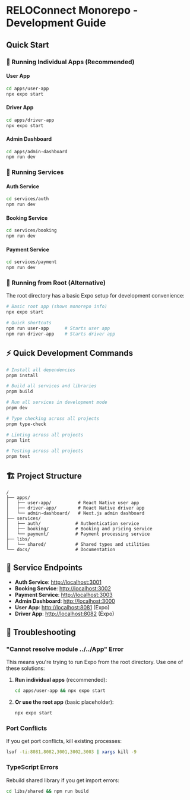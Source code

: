 # RELOConnect Monorepo - Development Guide

## Quick Start

### 🚀 Running Individual Apps (Recommended)

#### User App

```bash
cd apps/user-app
npx expo start
```

#### Driver App  

```bash
cd apps/driver-app
npx expo start
```

#### Admin Dashboard

```bash
cd apps/admin-dashboard
npm run dev
```

### 🔧 Running Services

#### Auth Service

```bash
cd services/auth
npm run dev
```

#### Booking Service

```bash
cd services/booking  
npm run dev
```

#### Payment Service

```bash
cd services/payment
npm run dev
```

### 📱 Running from Root (Alternative)

The root directory has a basic Expo setup for development convenience:

```bash
# Basic root app (shows monorepo info)
npx expo start

# Quick shortcuts
npm run user-app      # Starts user app
npm run driver-app    # Starts driver app
```

## ⚡ Quick Development Commands

```bash
# Install all dependencies
pnpm install

# Build all services and libraries
pnpm build

# Run all services in development mode
pnpm dev

# Type checking across all projects
pnpm type-check

# Linting across all projects
pnpm lint

# Testing across all projects
pnpm test
```

## 🏗️ Project Structure

```
/
├── apps/
│   ├── user-app/          # React Native user app
│   ├── driver-app/        # React Native driver app
│   └── admin-dashboard/   # Next.js admin dashboard
├── services/
│   ├── auth/             # Authentication service
│   ├── booking/          # Booking and pricing service
│   └── payment/          # Payment processing service
├── libs/
│   └── shared/           # Shared types and utilities
└── docs/                 # Documentation
```

## 🔗 Service Endpoints

- **Auth Service**: <http://localhost:3001>
- **Booking Service**: <http://localhost:3002>  
- **Payment Service**: <http://localhost:3003>
- **Admin Dashboard**: <http://localhost:3000>
- **User App**: <http://localhost:8081> (Expo)
- **Driver App**: <http://localhost:8082> (Expo)

## 🚨 Troubleshooting

### "Cannot resolve module ../../App" Error

This means you're trying to run Expo from the root directory. Use one of these solutions:

1. **Run individual apps** (recommended):

   ```bash
   cd apps/user-app && npx expo start
   ```

2. **Or use the root app** (basic placeholder):

   ```bash
   npx expo start
   ```

### Port Conflicts

If you get port conflicts, kill existing processes:

```bash
lsof -ti:8081,8082,3001,3002,3003 | xargs kill -9
```

### TypeScript Errors

Rebuild shared library if you get import errors:

```bash
cd libs/shared && npm run build
```
